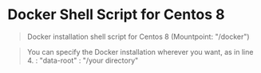 # Docker Shell Script for Centos 8
> Docker installation shell script for Centos 8 (Mountpoint: "/docker")

>You can specify the Docker installation wherever you want, as in line 4. :
"data-root" : "/your directory"
